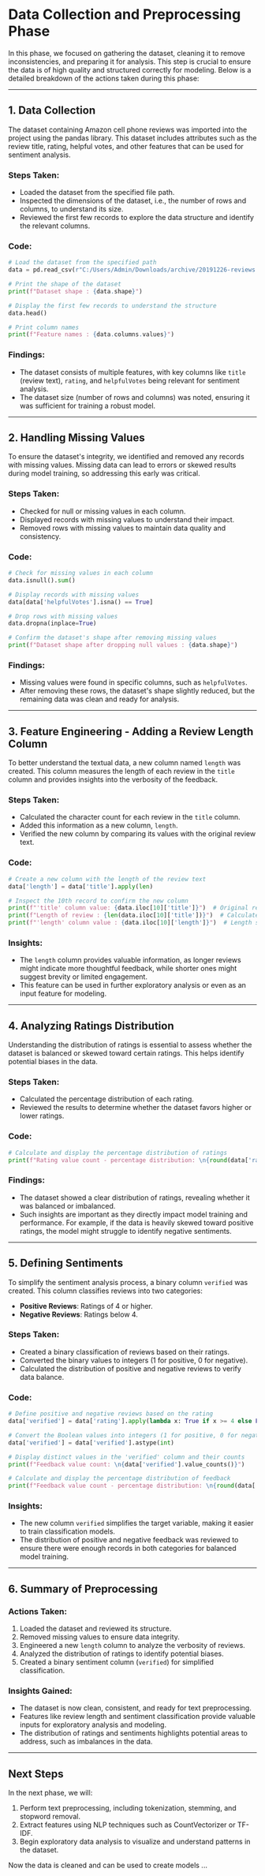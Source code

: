 # **Data Collection and Preprocessing Phase**

In this phase, we focused on gathering the dataset, cleaning it to remove inconsistencies, and preparing it for analysis. This step is crucial to ensure the data is of high quality and structured correctly for modeling. Below is a detailed breakdown of the actions taken during this phase:

---

## **1. Data Collection**

The dataset containing Amazon cell phone reviews was imported into the project using the pandas library. This dataset includes attributes such as the review title, rating, helpful votes, and other features that can be used for sentiment analysis.

### **Steps Taken:**
- Loaded the dataset from the specified file path.
- Inspected the dimensions of the dataset, i.e., the number of rows and columns, to understand its size.
- Reviewed the first few records to explore the data structure and identify the relevant columns.

### **Code:**
```python
# Load the dataset from the specified path
data = pd.read_csv(r"C:/Users/Admin/Downloads/archive/20191226-reviews.csv")

# Print the shape of the dataset
print(f"Dataset shape : {data.shape}")

# Display the first few records to understand the structure
data.head()

# Print column names
print(f"Feature names : {data.columns.values}")
```

### **Findings:**
- The dataset consists of multiple features, with key columns like `title` (review text), `rating`, and `helpfulVotes` being relevant for sentiment analysis.
- The dataset size (number of rows and columns) was noted, ensuring it was sufficient for training a robust model.

---

## **2. Handling Missing Values**

To ensure the dataset's integrity, we identified and removed any records with missing values. Missing data can lead to errors or skewed results during model training, so addressing this early was critical.

### **Steps Taken:**
- Checked for null or missing values in each column.
- Displayed records with missing values to understand their impact.
- Removed rows with missing values to maintain data quality and consistency.

### **Code:**
```python
# Check for missing values in each column
data.isnull().sum()

# Display records with missing values
data[data['helpfulVotes'].isna() == True]

# Drop rows with missing values
data.dropna(inplace=True)

# Confirm the dataset's shape after removing missing values
print(f"Dataset shape after dropping null values : {data.shape}")
```

### **Findings:**
- Missing values were found in specific columns, such as `helpfulVotes`.
- After removing these rows, the dataset's shape slightly reduced, but the remaining data was clean and ready for analysis.

---

## **3. Feature Engineering - Adding a Review Length Column**

To better understand the textual data, a new column named `length` was created. This column measures the length of each review in the `title` column and provides insights into the verbosity of the feedback.

### **Steps Taken:**
- Calculated the character count for each review in the `title` column.
- Added this information as a new column, `length`.
- Verified the new column by comparing its values with the original review text.

### **Code:**
```python
# Create a new column with the length of the review text
data['length'] = data['title'].apply(len)

# Inspect the 10th record to confirm the new column
print(f"'title' column value: {data.iloc[10]['title']}")  # Original review
print(f"Length of review : {len(data.iloc[10]['title'])}")  # Calculated length
print(f"'length' column value : {data.iloc[10]['length']}")  # Length stored in the new column
```

### **Insights:**
- The `length` column provides valuable information, as longer reviews might indicate more thoughtful feedback, while shorter ones might suggest brevity or limited engagement.
- This feature can be used in further exploratory analysis or even as an input feature for modeling.

---

## **4. Analyzing Ratings Distribution**

Understanding the distribution of ratings is essential to assess whether the dataset is balanced or skewed toward certain ratings. This helps identify potential biases in the data.

### **Steps Taken:**
- Calculated the percentage distribution of each rating.
- Reviewed the results to determine whether the dataset favors higher or lower ratings.

### **Code:**
```python
# Calculate and display the percentage distribution of ratings
print(f"Rating value count - percentage distribution: \n{round(data['rating'].value_counts() / data.shape[0] * 100, 2)}")
```

### **Findings:**
- The dataset showed a clear distribution of ratings, revealing whether it was balanced or imbalanced.
- Such insights are important as they directly impact model training and performance. For example, if the data is heavily skewed toward positive ratings, the model might struggle to identify negative sentiments.

---

## **5. Defining Sentiments**

To simplify the sentiment analysis process, a binary column `verified` was created. This column classifies reviews into two categories:
- **Positive Reviews**: Ratings of 4 or higher.
- **Negative Reviews**: Ratings below 4.

### **Steps Taken:**
- Created a binary classification of reviews based on their ratings.
- Converted the binary values to integers (1 for positive, 0 for negative).
- Calculated the distribution of positive and negative reviews to verify data balance.

### **Code:**
```python
# Define positive and negative reviews based on the rating
data['verified'] = data['rating'].apply(lambda x: True if x >= 4 else False)

# Convert the Boolean values into integers (1 for positive, 0 for negative)
data['verified'] = data['verified'].astype(int)

# Display distinct values in the 'verified' column and their counts
print(f"Feedback value count: \n{data['verified'].value_counts()}")

# Calculate and display the percentage distribution of feedback
print(f"Feedback value count - percentage distribution: \n{round(data['verified'].value_counts() / data.shape[0] * 100, 2)}")
```

### **Insights:**
- The new column `verified` simplifies the target variable, making it easier to train classification models.
- The distribution of positive and negative feedback was reviewed to ensure there were enough records in both categories for balanced model training.

---

## **6. Summary of Preprocessing**

### **Actions Taken:**
1. Loaded the dataset and reviewed its structure.
2. Removed missing values to ensure data integrity.
3. Engineered a new `length` column to analyze the verbosity of reviews.
4. Analyzed the distribution of ratings to identify potential biases.
5. Created a binary sentiment column (`verified`) for simplified classification.

### **Insights Gained:**
- The dataset is now clean, consistent, and ready for text preprocessing.
- Features like review length and sentiment classification provide valuable inputs for exploratory analysis and modeling.
- The distribution of ratings and sentiments highlights potential areas to address, such as imbalances in the data.

---

## **Next Steps**

In the next phase, we will:
1. Perform text preprocessing, including tokenization, stemming, and stopword removal.
2. Extract features using NLP techniques such as CountVectorizer or TF-IDF.
3. Begin exploratory data analysis to visualize and understand patterns in the dataset.


Now the data is cleaned and can be used to create models ...
